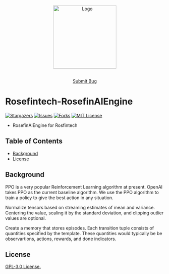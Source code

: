


<!-- PROJECT LOGO -->
<br />

<p align="center">
  <a href="https://github.com/Rosefintech/Rosefintech-RosefinAIEngine/blob/main/images/Rosefintech.png">
    <img src="https://github.com/Rosefintech/Rosefintech-RosefinAIEngine/blob/main/images/Rosefintech.png" alt="Logo" width="200" height="200">
  </a>

[comment]: <> (<h3 align="center">Rosefintech-RosefinAIEngine </h3>)
  <p align="center">
    <br />
    <a href="https://github.com/Rosefintech/Rosefintech-RosefinAIEngine/issues">Submit Bug</a>
  </p>

# Rosefintech-RosefinAIEngine
<!-- PROJECT SHIELDS -->
[![Stargazers][stars-shield]][stars-url]
[![Issues][issues-shield]][issues-url]
[![Forks][forks-shield]][forks-url]
[![MIT License][license-shield]][license-url]


- RosefinAIEngine for Rosfintech

## Table of Contents


- [Background](#background)
- [License](#license)


## Background
   
PPO is a very popular Reinforcement Learning algorithm at present.
OpenAI takes PPO as the current baseline algorithm. 
We use the PPO algorithm to train a policy to give the best action in any situation.

Normalize tensors based on streaming estimates of mean and variance.
Centering the value, scaling it by the standard deviation, and clipping outlier values are optional.

Create a memory that stores episodes.
Each transition tuple consists of quantities specified by the template.
These quantities would typically be be observartions, actions, rewards, and done indicators.




## License

[GPL-3.0 License.][license-url]

<!-- links -->
[your-project-path]:https://github.com/Rosefintech/Rosefintech-RosefinAIEngine
[stars-shield]: https://img.shields.io/github/stars/Rosefintech/Rosefintech-RosefinAIEngine
[stars-url]: 	https://img.shields.io/github/stars/Rosefintech/Rosefintech-RosefinAIEngine
[issues-shield]: 	https://img.shields.io/github/issues/Rosefintech/Rosefintech-RosefinAIEngine
[issues-url]: https://github.com/Rosefintech/Rosefintech-RosefinAIEngine/issues
[license-shield]: https://img.shields.io/github/license/Rosefintech/Rosefintech-RosefinAIEngine
[license-url]: https://github.com/Rosefintech/Rosefintech-RosefinAIEngine/blob/main/LICENSE
[forks-shield]: 	https://img.shields.io/github/forks/Rosefintech/Rosefintech-RosefinAIEngine
[forks-url]: https://github.com/Rosefintech/Rosefintech-RosefinAIEngine/network/members